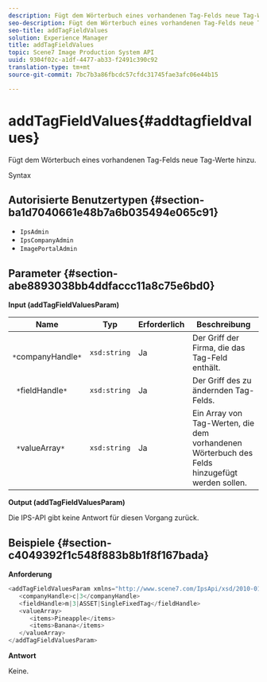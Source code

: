 ```yaml
---
description: Fügt dem Wörterbuch eines vorhandenen Tag-Felds neue Tag-Werte hinzu.
seo-description: Fügt dem Wörterbuch eines vorhandenen Tag-Felds neue Tag-Werte hinzu.
seo-title: addTagFieldValues
solution: Experience Manager
title: addTagFieldValues
topic: Scene7 Image Production System API
uuid: 9304f02c-a1df-4477-ab33-f2491c390c92
translation-type: tm+mt
source-git-commit: 7bc7b3a86fbcdc57cfdc31745fae3afc06e44b15

---
```



# addTagFieldValues{#addtagfieldvalues}

Fügt dem Wörterbuch eines vorhandenen Tag-Felds neue Tag-Werte hinzu.

Syntax

## Autorisierte Benutzertypen {#section-ba1d7040661e48b7a6b035494e065c91}

* `IpsAdmin`
* `IpsCompanyAdmin`
* `ImagePortalAdmin`

## Parameter {#section-abe8893038bb4ddfaccc11a8c75e6bd0}

**Input (addTagFieldValuesParam)**

| Name | Typ | Erforderlich | Beschreibung |
|---|---|---|---|
| ` *`companyHandle`*` | `xsd:string` | Ja | Der Griff der Firma, die das Tag-Feld enthält. |
| ` *`fieldHandle`*` | `xsd:string` | Ja | Der Griff des zu ändernden Tag-Felds. |
| ` *`valueArray`*` | `xsd:string` | Ja | Ein Array von Tag-Werten, die dem vorhandenen Wörterbuch des Felds hinzugefügt werden sollen. |

**Output (addTagFieldValuesParam)**

Die IPS-API gibt keine Antwort für diesen Vorgang zurück.

## Beispiele {#section-c4049392f1c548f883b8b1f8f167bada}

**Anforderung**

```java
<addTagFieldValuesParam xmlns="http://www.scene7.com/IpsApi/xsd/2010-01-31">
   <companyHandle>c|3</companyHandle>
   <fieldHandle>m|3|ASSET|SingleFixedTag</fieldHandle>
   <valueArray>
      <items>Pineapple</items>
      <items>Banana</items>
   </valueArray>
</addTagFieldValuesParam>
```

**Antwort**

Keine.
